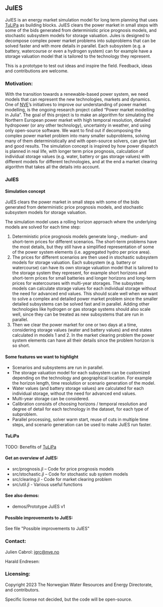 ## JulES

JulES is an energy market simulation model for long term planning that uses [TuLiPa](https://github.com/NVE/TuLiPa/) as building blocks. JulES clears the power market in small steps with some of the bids generated from deterministic price prognosis models, and stochastic subsystem models for storage valuation. Jules is designed to decompose complex power market problems into subproblems that can be solved faster and with more details in parallel. Each subsystem (e.g. a battery, watercourse or even a hydrogen system) can for example have a storage valuation model that is tailored to the technology they represent.

This is a prototype to test out ideas and inspire the field. Feedback, ideas and contributions are welcome.

### Motivation:
With the transition towards a renewable-based power system, we need models that can represent the new technologies, markets and dynamics. One of [NVE](https://www.nve.no/english/)’s initiatives to improve our understanding of power market modelling, is the ongoing research project called “Power market modelling in Julia”. The goal of this project is to make an algorithm for simulating the Northern European power market with high temporal resolution, detailed hydropower (or any other technology), uncertainty in weather, and using only open-source software. We want to find out if decomposing the complex power market problem into many smaller subproblems, solving many of them deterministically and with open-source solvers, can give fast and good results. The simulation concept is inspired by how power dispatch is planned in real life, with longer term price prognosis, calculation of individual storage values (e.g. water, battery or gas storage values) with different models for different technologies, and at the end a market clearing algorithm that takes all the details into account. 

### JulES

#### Simulation concept

JulES clears the power market in small steps with some of the bids generated from deterministic price prognosis models, and stochastic subsystem models for storage valuation.

The simulation model uses a rolling horizon approach where the underlying models are solved for each time step:
1.	Deterministic price prognosis models generate long-, medium- and short-term prices for different scenarios. The short-term problems have the most details, but they still have a simplified representation of some of the power system elements (i.e. aggregated hydro per price area).
2.	The prices for different scenarios are then used in stochastic subsystem models for storage valuation. Each subsystem (e.g. battery or watercourse) can have its own storage valuation model that is tailored to the storage system they represent, for example short horizons and short-term prices for small batteries and longer horizons and long-term prices for watercourses with multi-year storages. The subsystem models can calculate storage values for each individual storage without the need for advanced end values. This should scale well when we want to solve a complex and detailed power market problem since the smaller detailed subsystems can be solved fast and in parallel. Adding other technologies like hydrogen or gas storage systems should also scale well, since they can be treated as new subsystems that are run in parallel. 
3.	Then we clear the power market for one or two days at a time, considering storage values (water and battery values) and end states calculated in models 1 and 2. In the market clearing problem the power system elements can have all their details since the problem horizon is so short.

#### Some features we want to highlight
- Scenarios and subsystems are run in parallel.
- The storage valuation model for each subsystem can be customized depending on the technology and geographical location. For example the horizon length, time resolution or scenario generation of the model.
- Water values (and battery storage values) are calculated for each individual storage, without the need for advanced end values.
- Multi-year storage can be considered.
- Calibration consists of choosing horizons / temporal resolution and degree of detail for each technology in the dataset, for each type of subproblem.
- Parallel processing, solver warm start, reuse of cuts in multiple time steps, and scenario generation can be used to make JulES run faster.

#### TuLiPa
TODO: Benefits of [TuLiPa](https://github.com/NVE/TuLiPa/)

#### Get an overview of JulES:
- src/prognosis.jl – Code for price prognosis models
- src/stochastic.jl – Code for stochastic sub system models
- src/clearing.jl - Code for market clearing problem
- src/util.jl - Various useful functions

#### See also demos:
- demos/Prototype JulES v1

#### Possible improvements to JulES:
See file "Possible improvements to JulES"

### Contact:
Julien Cabrol: jgrc@nve.no

Harald Endresen:

### Licensing:
Copyright 2023 The Norwegian Water Resources and Energy Directorate, and contributors.

Specific license not decided, but the code will be open-source.
